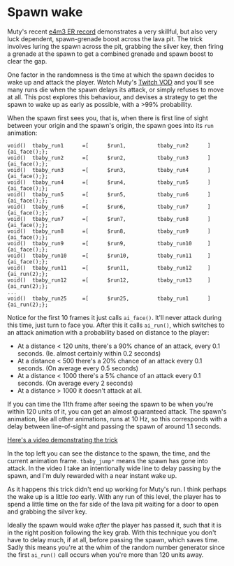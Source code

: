 # Spawn wake

Muty's recent [e4m3 ER record](https://www.youtube.com/watch?v=ijitAefEvKs)
demonstrates a very skillful, but also very luck dependent, spawn-grenade boost
across the lava pit.  The trick involves luring the spawn across the pit,
grabbing the silver key, then firing a grenade at the spawn to get a combined
grenade and spawn boost to clear the gap.

One factor in the randomness is the time at which the spawn decides to wake up
and attack the player.  Watch Muty's [Twitch VOD](https://www.twitch.tv/videos/1887666969?t=19m45s)
and you'll see many runs die when the spawn delays its attack, or simply
refuses to move at all. This post explores this behaviour, and devises a
strategy to get the spawn to wake up as early as possible, with a >99%
probability.

When the spawn first sees you, that is, when there is first line of sight
between your origin and the spawn's origin, the spawn goes into its `run`
animation:

```
void()  tbaby_run1      =[      $run1,          tbaby_run2      ] {ai_face();};
void()  tbaby_run2      =[      $run2,          tbaby_run3      ] {ai_face();};
void()  tbaby_run3      =[      $run3,          tbaby_run4      ] {ai_face();};
void()  tbaby_run4      =[      $run4,          tbaby_run5      ] {ai_face();};
void()  tbaby_run5      =[      $run5,          tbaby_run6      ] {ai_face();};
void()  tbaby_run6      =[      $run6,          tbaby_run7      ] {ai_face();};
void()  tbaby_run7      =[      $run7,          tbaby_run8      ] {ai_face();};
void()  tbaby_run8      =[      $run8,          tbaby_run9      ] {ai_face();};
void()  tbaby_run9      =[      $run9,          tbaby_run10     ] {ai_face();};
void()  tbaby_run10     =[      $run10,         tbaby_run11     ] {ai_face();};
void()  tbaby_run11     =[      $run11,         tbaby_run12     ] {ai_run(2);};
void()  tbaby_run12     =[      $run12,         tbaby_run13     ] {ai_run(2);};
...
void()  tbaby_run25     =[      $run25,         tbaby_run1      ] {ai_run(2);};
```

Notice for the first 10 frames it just calls `ai_face()`.  It'll never attack
during this time, just turn to face you.  After this it calls `ai_run()`, which
switches to an attack animation with a probability based on distance to the
player:
- At a distance < 120 units, there's a 90% chance of an attack, every 0.1
seconds.  (Ie. almost certainly within 0.2 seconds)
- At a distance < 500 there's a 20% chance of an attack every 0.1 seconds. (On
average every 0.5 seconds)
- At a distance < 1000 there's a 5% chance of an attack every 0.1 seconds. (On
average every 2 seconds)
- At a distance > 1000 it doesn't attack at all.

If you can time the 11th frame after seeing the spawn to be when you're within
120 units of it, you can get an almost guaranteed attack.  The spawn's
animation, like all other animations, runs at 10 Hz, so this corresponds with a
delay between line-of-sight and passing the spawn of around 1.1 seconds.

[Here's a video demonstrating the trick](https://www.youtube.com/watch?v=NBgwM6_U31I)

In the top left you can see the distance to the spawn, the time, and the current
animation frame.  `tbaby_jump*` means the spawn has gone into attack.  In the
video I take an intentionally wide line to delay passing by the spawn, and I'm
duly rewarded with a near instant wake up.

As it happens this trick didn't end up working for Muty's run.  I think perhaps
the wake up is a little _too_ early.  With any run of this level, the player
has to spend a little time on the far side of the lava pit waiting for a door to
open and grabbing the silver key.

Ideally the spawn would wake _after_ the player has passed it, such that it is
in the right position following the key grab.  With this technique you don't
have to delay much, if at all, before passing the spawn, which saves time.
Sadly this means you're at the whim of the random number generator since the
first `ai_run()` call occurs when you're more than 120 units away.
